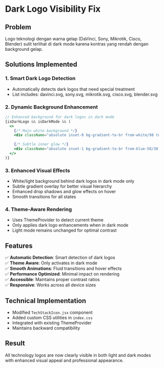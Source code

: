 # Dark Logo Visibility Fix

## Problem
Logo teknologi dengan warna gelap (DaVinci, Sony, Mikrotik, Cisco, Blender) sulit terlihat di dark mode karena kontras yang rendah dengan background gelap.

## Solutions Implemented

### 1. Smart Dark Logo Detection
- Automatically detects dark logos that need special treatment
- List includes: davinci.svg, sony.svg, mikrotik.svg, cisco.svg, blender.svg

### 2. Dynamic Background Enhancement
```jsx
// Enhanced background for dark logos in dark mode
{isDarkLogo && isDarkMode && (
  <>
    {/* Main white background */}
    <div className="absolute inset-0 bg-gradient-to-br from-white/98 to-gray-50/95 rounded-xl backdrop-blur-sm transition-all duration-300 group-hover:from-white group-hover:to-gray-50 shadow-inner border border-white/20"></div>
    
    {/* Subtle inner glow */}
    <div className="absolute inset-1 bg-gradient-to-br from-blue-50/30 to-purple-50/20 rounded-lg opacity-0 group-hover:opacity-100 transition-opacity duration-300"></div>
  </>
)}
```

### 3. Enhanced Visual Effects
- White/light background behind dark logos in dark mode only
- Subtle gradient overlay for better visual hierarchy
- Enhanced drop shadows and glow effects on hover
- Smooth transitions for all states

### 4. Theme-Aware Rendering
- Uses ThemeProvider to detect current theme
- Only applies dark logo enhancements when in dark mode
- Light mode remains unchanged for optimal contrast

## Features
✅ **Automatic Detection**: Smart detection of dark logos  
✅ **Theme Aware**: Only activates in dark mode  
✅ **Smooth Animations**: Fluid transitions and hover effects  
✅ **Performance Optimized**: Minimal impact on rendering  
✅ **Accessible**: Maintains proper contrast ratios  
✅ **Responsive**: Works across all device sizes  

## Technical Implementation
- Modified `TechStackIcon.jsx` component
- Added custom CSS utilities in `index.css`
- Integrated with existing ThemeProvider
- Maintains backward compatibility

## Result
All technology logos are now clearly visible in both light and dark modes with enhanced visual appeal and professional appearance.

